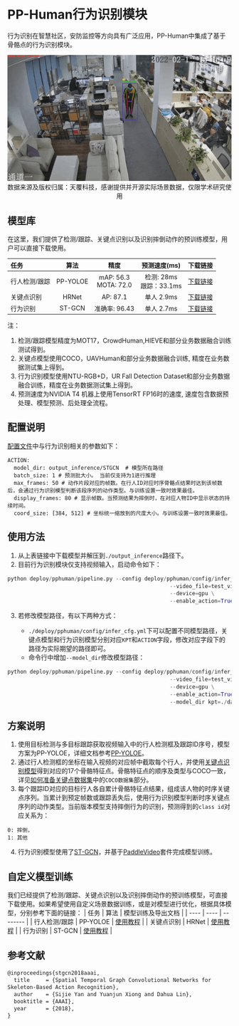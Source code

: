 # PP-Human行为识别模块

行为识别在智慧社区，安防监控等方向具有广泛应用，PP-Human中集成了基于骨骼点的行为识别模块。

<div align="center">
  <img src="./images/action.gif" width='1000'/>
  <center>数据来源及版权归属：天覆科技，感谢提供并开源实际场景数据，仅限学术研究使用</center>
</div>

## 模型库
在这里，我们提供了检测/跟踪、关键点识别以及识别摔倒动作的预训练模型，用户可以直接下载使用。

| 任务 | 算法 | 精度 | 预测速度(ms) | 下载链接 |
|:---------------------|:---------:|:------:|:------:| :---------------------------------------------------------------------------------: |
| 行人检测/跟踪 |  PP-YOLOE | mAP: 56.3 <br> MOTA: 72.0 | 检测: 28ms <br> 跟踪：33.1ms | [下载链接](https://bj.bcebos.com/v1/paddledet/models/pipeline/mot_ppyoloe_l_36e_pipeline.zip) |
| 关键点识别 | HRNet | AP: 87.1 | 单人 2.9ms | [下载链接](https://bj.bcebos.com/v1/paddledet/models/pipeline/dark_hrnet_w32_256x192.zip)|
| 行为识别 |  ST-GCN  | 准确率: 96.43 | 单人 2.7ms | [下载链接](https://bj.bcebos.com/v1/paddledet/models/pipeline/STGCN.zip) |


注：
1. 检测/跟踪模型精度为MOT17，CrowdHuman,HIEVE和部分业务数据融合训练测试得到。
2. 关键点模型使用COCO，UAVHuman和部分业务数据融合训练, 精度在业务数据测试集上得到。
3. 行为识别模型使用NTU-RGB+D，UR Fall Detection Dataset和部分业务数据融合训练，精度在业务数据测试集上得到。
4. 预测速度为NVIDIA T4 机器上使用TensorRT FP16时的速度, 速度包含数据预处理、模型预测、后处理全流程。

## 配置说明
[配置文件](../config/infer_cfg.yml)中与行为识别相关的参数如下：
```
ACTION:
  model_dir: output_inference/STGCN  # 模型所在路径
  batch_size: 1 # 预测批大小。 当前仅支持为1进行推理
  max_frames: 50 # 动作片段对应的帧数。在行人ID对应时序骨骼点结果时达到该帧数后，会通过行为识别模型判断该段序列的动作类型。与训练设置一致时效果最佳。
  display_frames: 80 # 显示帧数。当预测结果为摔倒时，在对应人物ID中显示状态的持续时间。
  coord_size: [384, 512] # 坐标统一缩放到的尺度大小。与训练设置一致时效果最佳。
```

## 使用方法
1. 从上表链接中下载模型并解压到```./output_inference```路径下。
2. 目前行为识别模块仅支持视频输入，启动命令如下：
```python
python deploy/pphuman/pipeline.py --config deploy/pphuman/config/infer_cfg.yml \
                                                   --video_file=test_video.mp4 \
                                                   --device=gpu \
                                                   --enable_action=True
```
3. 若修改模型路径，有以下两种方式：

    - ```./deploy/pphuman/config/infer_cfg.yml```下可以配置不同模型路径，关键点模型和行为识别模型分别对应`KPT`和`ACTION`字段，修改对应字段下的路径为实际期望的路径即可。
    - 命令行中增加`--model_dir`修改模型路径：
```python
python deploy/pphuman/pipeline.py --config deploy/pphuman/config/infer_cfg.yml \
                                                   --video_file=test_video.mp4 \
                                                   --device=gpu \
                                                   --enable_action=True \
                                                   --model_dir kpt=./dark_hrnet_w32_256x192 action=./STGCN
```

## 方案说明
1. 使用目标检测与多目标跟踪获取视频输入中的行人检测框及跟踪ID序号，模型方案为PP-YOLOE，详细文档参考[PP-YOLOE](../../../configs/ppyoloe)。
2. 通过行人检测框的坐标在输入视频的对应帧中截取每个行人，并使用[关键点识别模型](../../../configs/keypoint/hrnet/dark_hrnet_w32_256x192.yml)得到对应的17个骨骼特征点。骨骼特征点的顺序及类型与COCO一致，详见[如何准备关键点数据集](../../../docs/tutorials/PrepareKeypointDataSet_cn.md)中的`COCO数据集`部分。
3. 每个跟踪ID对应的目标行人各自累计骨骼特征点结果，组成该人物的时序关键点序列。当累计到预定帧数或跟踪丢失后，使用行为识别模型判断时序关键点序列的动作类型。当前版本模型支持摔倒行为的识别，预测得到的`class id`对应关系为：
```
0: 摔倒，
1: 其他
```
4. 行为识别模型使用了[ST-GCN](https://arxiv.org/abs/1801.07455)，并基于[PaddleVideo](https://github.com/PaddlePaddle/PaddleVideo/blob/develop/docs/zh-CN/model_zoo/recognition/stgcn.md)套件完成模型训练。

## 自定义模型训练
我们已经提供了检测/跟踪、关键点识别以及识别摔倒动作的预训练模型，可直接下载使用。如果希望使用自定义场景数据训练，或是对模型进行优化，根据具体模型，分别参考下面的链接：
| 任务 | 算法 | 模型训练及导出文档 |
| ---- | ---- | -------- |
| 行人检测/跟踪 | PP-YOLOE | [使用教程](../../../configs/ppyoloe/README_cn.md#使用教程) |
| 关键点识别 | HRNet | [使用教程](../../../configs/keypoint#3训练与测试) |
| 行为识别 |  ST-GCN  | [使用教程](https://github.com/PaddlePaddle/PaddleVideo/tree/develop/applications/PPHuman) |

## 参考文献
```
@inproceedings{stgcn2018aaai,
  title     = {Spatial Temporal Graph Convolutional Networks for Skeleton-Based Action Recognition},
  author    = {Sijie Yan and Yuanjun Xiong and Dahua Lin},
  booktitle = {AAAI},
  year      = {2018},
}
```
